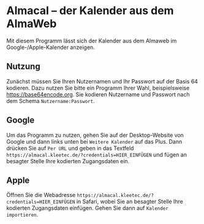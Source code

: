 # Almacal – der Kalender aus dem AlmaWeb

Mit diesem Programm lässt sich der Kalender aus dem Almaweb im Google-/Apple-Kalender anzeigen.

## Nutzung

Zunächst müssen Sie Ihren Nutzernamen und Ihr Passwort auf der Basis 64 kodieren. Dazu nutzen Sie bitte ein Programm Ihrer Wahl,
beispielsweise <https://base64encode.org>. Sie kodieren Nutzername und Passwort nach dem Schema `Nutzername:Passwort`.

## Google

Um das Programm zu nutzen, gehen Sie auf der Desktop-Website von Google und dann links unten bei `Weitere Kalender` auf das Plus.
Dann drücken Sie auf `Per URL` und geben in das Textfeld `https://almacal.kleetec.de/?credentials=HIER_EINFÜGEN` und fügen an besagter
Stelle Ihre kodierten Zugangsdaten ein.

## Apple

Öffnen Sie die Webadresse `https://almacal.kleetec.de/?credentials=HIER_EINFÜGEN` in Safari, wobei Sie an besagter Stelle
Ihre kodierten Zugangsdaten einfügen. Gehen Sie dann auf `Kalender importieren`.
